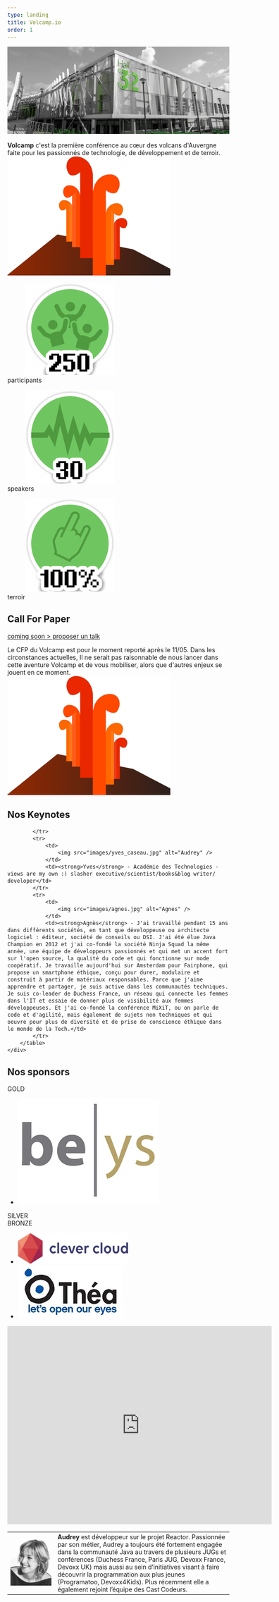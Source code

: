 ```yaml
---
type: landing
title: Volcamp.io
order: 1
---
```


<section id="content">
    <img src="images/hall32.jpg" alt="hall 32" class="banner" />
    <div>
        <p>
            <strong>Volcamp</strong> c'est la première conférence au cœur des volcans d'Auvergne faite pour les passionnés de technologie, de développement et de terroir.
            <img src="images/volcan.png" alt="volcan"/>
        </p>
    </div>

</section>

<section id="badges">
    <div>
        <dl>
            <dd><img src="images/participants.png" alt="250 participants" /></dd>
            <dt>participants</dt>
        </dl>
        <dl>
            <dd><img src="images/speakers.png" alt="30 speakers" /></dd>
            <dt>speakers</dt>
        </dl>
        <dl>
            <dd><img src="images/terroir.png" alt="100% terroir" /></dd>
            <dt>terroir</dt>
        </dl>
    </div>
</section>

<!-- CFP -->
<section id="content">
    <div><h2>Call For Paper</h2></div>
</section>
<section id="green-ban">
    <a href="#" class="btn">coming soon > proposer un talk</a>
</section>
<section id="content">
    <div>
        <p>
        Le CFP du Volcamp est pour le moment reporté après le 11/05. Dans les circonstances actuelles, Il ne serait pas raisonnable de nous lancer dans cette aventure Volcamp et de vous mobiliser, alors que d'autres enjeux se jouent en ce moment.
            <img src="images/volcan.png" alt="volcan"/>
        </p>
    </div>

</section>

<!-- Speakers -->
<section id="contentkeynote">
    <div><h2>Nos Keynotes</h2></div>
</section>
<section id="speakers">
    <div>
        <table>
            <tr>
                <td>
                    <img src="images/Audrey_light.jpg" alt="Audrey" />
                </td>
                <td><strong> Audrey</strong> est développeur sur le projet Reactor. Passionnée par son métier, Audrey a toujours été fortement engagée dans la communauté Java au travers de plusieurs JUGs et conférences (Duchess France, Paris JUG, Devoxx France, Devoxx UK) mais aussi au sein d’initiatives visant à faire découvrir la programmation aux plus jeunes (Programatoo, Devoxx4Kids). Plus récemment elle a également rejoint l’équipe des Cast Codeurs.
                </td>

            </tr>
            <tr>
                <td>
                    <img src="images/yves_caseau.jpg" alt="Audrey" />
                </td>
                <td><strong>Yves</strong> - Académie des Technologies - views are my own :) slasher executive/scientist/books&blog writer/ developer</td>
            </tr>
            <tr>
                <td>
                    <img src="images/agnes.jpg" alt="Agnes" />
                </td>
                <td><strong>Agnès</strong> - J'ai travaillé pendant 15 ans dans différents sociétés, en tant que développeuse ou architecte logiciel : éditeur, société de conseils ou DSI. J'ai été élue Java Champion en 2012 et j'ai co-fondé la société Ninja Squad la même année, une équipe de développeurs passionnés et qui met un accent fort sur l'open source, la qualité du code et qui fonctionne sur mode coopératif. Je travaille aujourd'hui sur Amsterdam pour Fairphone, qui propose un smartphone éthique, conçu pour durer, modulaire et construit à partir de matériaux responsables. Parce que j'aime apprendre et partager, je suis active dans les communautés techniques. Je suis co-leader de Duchess France, un réseau qui connecte les femmes dans l'IT et essaie de donner plus de visibilité aux femmes développeuses. Et j'ai co-fondé la conférence MiXiT, ou on parle de code et d'agilité, mais également de sujets non techniques et qui oeuvre pour plus de diversité et de prise de conscience éthique dans le monde de la Tech.</td>
            </tr>
        </table>
    </div>
</section>

<!-- Sponsors -->
<section id="content">
    <div><h2>Nos sponsors</h2></div>
</section>

<section id="sponsorgold">
    <div>GOLD</div>
</section>
<section id="logo">
    <ul>
        <li><img src="images/beys.jpg" alt="logo clever_cloud"/></li>
    </ul>
</section>

<div>SILVER</div>
</section>
<section id="logo">
</section>

<section id="sponsorbronze">
    <div>BRONZE</div>
</section>
<section id="logo">
    <ul>
        <li><img src="images/clever_cloud.png" alt="logo clever_cloud"/></li>
        <li><img src="images/thea.jpg" alt="logo laboratoire théa"/></li>
    </ul>
</section>

<!-- Maps -->
<section class="map-responsive">
    <iframe src="https://www.google.com/maps/embed?pb=!1m18!1m12!1m3!1d2782.0288481410394!2d3.1033946159694747!3d45.79064977910623!2m3!1f0!2f0!3f0!3m2!1i1024!2i768!4f13.1!3m3!1m2!1s0x47f7192e32f7de63%3A0xfba5b42e42a6b1c6!2sHall32!5e0!3m2!1sfr!2sfr!4v1584201754205!5m2!1sfr!2sfr" width="600" height="450" frameborder="0" style="border:0;" allowfullscreen="" aria-hidden="false" tabindex="0"></iframe>
</section>